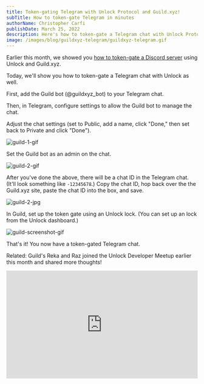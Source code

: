 ```yaml
---
title: Token-gating Telegram with Unlock Protocol and Guild.xyz!
subTitle: How to token-gate Telegram in minutes
authorName: Christopher Carfi
publishDate: March 25, 2022
description: Here's how to token-gate a Telegram chat with Unlock Protocol and Guild.xyz in minutes.
image: /images/blog/guildxyz-telegram/guildxyz-telegram.gif
---
```


Earlier this month, we showed you [how to token-gate a Discord server](/blog/guildxyz-launch) using Unlock and Guild.xyz.

Today, we'll show you how to token-gate a Telegram chat with Unlock as well.

First, add the Guild bot (@guildxyz_bot) to your Telegram chat.

Then, in Telegram, configure settings to allow the Guild bot to manage the chat.

Adjust the chat settings (set to Public, add a name, click "Done," then set back to Private and click "Done").

![guild-1-gif](/images/blog/guildxyz-telegram/guild1.gif)

Set the Guild bot as an admin on the chat.

![guild-2-gif](/images/blog/guildxyz-telegram/guild2.gif)

After you've done the above, there will be a chat ID in the Telegram chat. (It'll look something like `-12345678`.) Copy the chat ID, hop back over the the Guild.xyz site, paste the chat ID into the box, and save.

![guild-2-jpg](/images/blog/guildxyz-telegram/guild3.jpg)


In Guild, set up the token gate using an Unlock lock. (You can set up an lock from the Unlock dashboard.)


![guild-screenshot-gif](/images/blog/guildxyz-telegram/guild-screenshot-gif.gif)

That's it! You now have a token-gated Telegram chat.


Related: Guild's Reka and Raz joined the Unlock Developer Meetup earlier this month and shared more thoughts!

<div style="position: relative; overflow: hidden; width: 100%; padding-top: 56.25%;"><iframe style="position: absolute; top: 0; left: 0; bottom: 0; right: 0; width: 100%; height: 100%;" src="https://www.youtube.com/embed/X5DKS48rDBE" title="Unlock Protocol and Guild.xyz Integration" frameborder="0" allow="accelerometer; autoplay; clipboard-write; encrypted-media; gyroscope; picture-in-picture" allowfullscreen></iframe></div>

